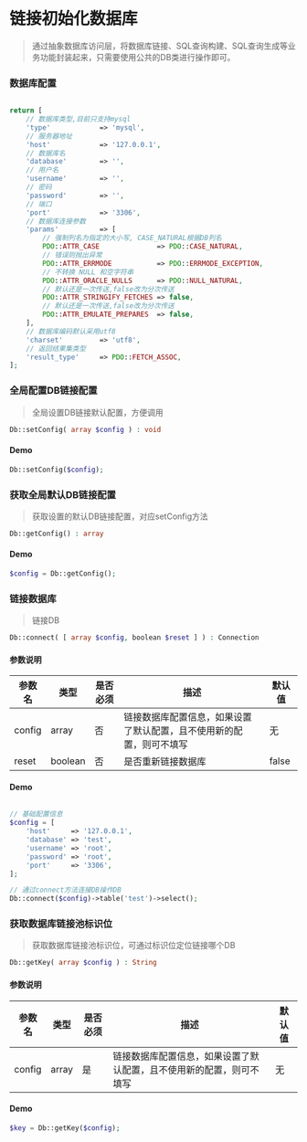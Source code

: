 # 链接初始化数据库

> 通过抽象数据库访问层，将数据库链接、SQL查询构建、SQL查询生成等业务功能封装起来，只需要使用公共的DB类进行操作即可。

### 数据库配置

```php

return [
    // 数据库类型,目前只支持mysql
    'type'            => 'mysql',
    // 服务器地址
    'host'            => '127.0.0.1',
    // 数据库名
    'database'        => '',
    // 用户名
    'username'        => '',
    // 密码
    'password'        => '',
    // 端口
    'port'            => '3306',
    // 数据库连接参数
    'params'          => [
        // 强制列名为指定的大小写, CASE_NATURAL根据DB列名
        PDO::ATTR_CASE              => PDO::CASE_NATURAL,
        // 错误则抛出异常
        PDO::ATTR_ERRMODE           => PDO::ERRMODE_EXCEPTION,
        // 不转换 NULL 和空字符串
        PDO::ATTR_ORACLE_NULLS      => PDO::NULL_NATURAL,
        // 默认还是一次传送,false改为分次传送
        PDO::ATTR_STRINGIFY_FETCHES => false,
        // 默认还是一次传送,false改为分次传送
        PDO::ATTR_EMULATE_PREPARES  => false,
    ],
    // 数据库编码默认采用utf8
    'charset'         => 'utf8',
    // 返回结果集类型
    'result_type'     => PDO::FETCH_ASSOC,
];

```

### 全局配置DB链接配置

> 全局设置DB链接默认配置，方便调用

```php
Db::setConfig( array $config ) : void
```

#### Demo

```php
Db::setConfig($config);
```

### 获取全局默认DB链接配置

> 获取设置的默认DB链接配置，对应setConfig方法

```php
Db::getConfig() : array
```

#### Demo
```php
$config = Db::getConfig();
```

### 链接数据库

> 链接DB

```php
Db::connect( [ array $config, boolean $reset ] ) : Connection
```

#### 参数说明

| 参数名 | 类型 | 是否必须 | 描述 | 默认值 |
| ------------ | ------------ | ------------ | ------------ | ------------ |
| config | array | 否 | 链接数据库配置信息，如果设置了默认配置，且不使用新的配置，则可不填写 | 无 |
| reset | boolean | 否 | 是否重新链接数据库 | false |

#### Demo

```php

// 基础配置信息
$config = [
	'host'     => '127.0.0.1',
	'database' => 'test',
	'username' => 'root',
	'password' => 'root',
	'port'     => '3306',
];

// 通过connect方法连接DB操作DB
Db::connect($config)->table('test')->select();

```

### 获取数据库链接池标识位

> 获取数据库链接池标识位，可通过标识位定位链接哪个DB

```php
Db::getKey( array $config ) : String
```

#### 参数说明

| 参数名 | 类型 | 是否必须 | 描述 | 默认值 |
| ------------ | ------------ | ------------ | ------------ | ------------ |
| config | array | 是 | 链接数据库配置信息，如果设置了默认配置，且不使用新的配置，则可不填写 | 无 |

#### Demo

```php
$key = Db::getKey($config);
```
